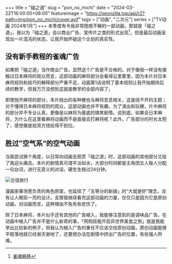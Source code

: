+++
title = "碰之道"
slug = "pon_no_michi"
date = "2024-03-22T16:00:00+08:00"
featureimage = "https://xeonzilla.top/api/r2?path=img/pon_no_michi/cover.avif"
tags = ["动画", "二次元"]
series = ["TV动画 2024年1月"]
+++
本季度有令我非常困惑不解的一部动画，那就是「碰之道」，我以为「碰之道」会以商业广告、宣传片之类的形式出现[^1]，但是最后动画呈现出一片混沌的状态，让我开始怀疑这个企划的真实性。

## 没有新手教程的雀魂广告
如果把「碰之道」当作商业广告，显然这个广告是不合格的。对于像我一样没有接触过日本麻将的观众而言，这部动画的麻将部分会看得云里雾里，因为本片对日本麻将规则和技巧的解释部分严重不足，动画第1话说明了基本规则让我开始期待后续的教学，但我万万没想到这就是教学的全部内容了。

即使抛开麻将的部分，本片抛出的各种梗也与麻将息息相关，这是绕不开的主题；对于懂得日本麻将规则的观众，这部动画也并不有趣，为了演出和玩梗，片中麻将的部分并不专业认真，更像是以麻将为基底的搞笑剧情。说到底，如果会日本麻将，为什么在这里看麻将动画而不是直接去打麻将呢？此外，广告部分的时长太短了，感觉像是投资方钱给得不到位。

## 胜过”空气系“的空气动画
当我尝试换个角度，以日常向动画去观赏「碰之道」时，这部动画的其他部分又给了我迎头痛击。本片的剧情真可谓平淡如水，大部分时间都是主角团五人每人分配一句台词，进行无意义的对话，硬生生拖过24分钟。

![合宿旅行](https://xeonzilla.top/api/r2?path=img/pon_no_michi/01.avif "合宿旅行")

漫画家春场葱负责的角色原案，也延续了「五等分的新娘」的“大就是好”理念，没有让人眼前一亮的设计。支撑我继续看完这部动画的力量，仅仅只是因为它是原创动画，对动画而言，这种理由不免有些悲伤了。

除了日本麻将，本片似乎还有其他的广告植入，我能够注意到的是调味品广告。在动画中植入广告并不是什么新奇的事，「网购技能开启异世界美食之旅」就是我能举出比较新的例子，但我认为植入广告的重任不应该交给原创动画，原创动画能够平稳落地就已经谢天谢地了，还要想办法在剧情中挤出广告的位置，有些强人所难。

[^1]:[雀魂麻將](https://www.maj-soul.com)